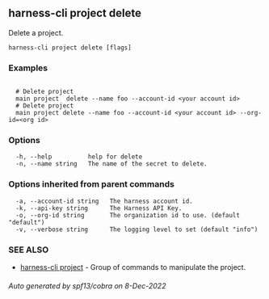 ## harness-cli project delete

Delete a project.

```
harness-cli project delete [flags]
```

### Examples

```

  # Delete project 
  main project  delete --name foo --account-id <your account id>
  # Delete project 
  main project delete --name foo --account-id <your account id> --org-id=<org id>

```

### Options

```
  -h, --help          help for delete
  -n, --name string   The name of the secret to delete.
```

### Options inherited from parent commands

```
  -a, --account-id string   The harness account id.
  -k, --api-key string      The Harness API Key.
  -o, --org-id string       The organization id to use. (default "default")
  -v, --verbose string      The logging level to set (default "info")
```

### SEE ALSO

* [harness-cli project](harness-cli_project.md)	 - Group of commands to manipulate the project.

###### Auto generated by spf13/cobra on 8-Dec-2022
